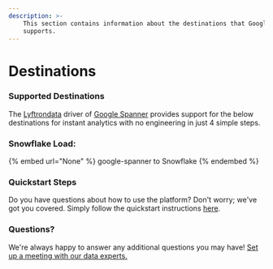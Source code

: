 ```yaml
---
description: >-
    This section contains information about the destinations that Google Spanner
    supports.
---
```


# Destinations

### Supported Destinations

The [Lyftrondata](https://www.lyftrondata.com/) driver of [Google Spanner](None) provides support for the below destinations for instant analytics with no engineering in just 4 simple steps.

### Snowflake Load:

{% embed url="None" %}
google-spanner to Snowflake
{% endembed %}

### Quickstart Steps

Do you have questions about how to use the platform? Don't worry; we've got you covered. Simply follow the quickstart instructions [here](README.md).

### Questions? <a href="#questions" id="questions"></a>

We're always happy to answer any additional questions you may have! [Set up a meeting with our data experts.](https://www.lyftrondata.com/book-a-meeting/)
